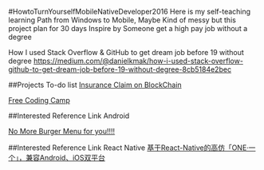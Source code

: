 #HowtoTurnYourselfMobileNativeDeveloper2016
Here is my self-teaching learning Path from Windows to Mobile, Maybe Kind of messy but this project plan for 30 days
Inspire by Someone get a high pay job without a degree

How I used Stack Overflow & GitHub to get dream job before 19 without degree
https://medium.com/@danielkmak/how-i-used-stack-overflow-github-to-get-dream-job-before-19-without-degree-8cb5184e2bec

##Projects To-do list
[Insurance Claim on BlockChain]()

[Free Coding Camp](https://www.freecodecamp.com)


##Interested Reference Link Android

[No More Burger Menu for you!!!!](https://github.com/xitu/gold-miner/blob/master/TODO/bye-bye-burger.md)


##Interested Reference Link React Native
[基于React-Native的高仿「ONE·一个」，兼容Android、iOS双平台](https://github.com/lipeiwei-szu/ReactNativeOne)



